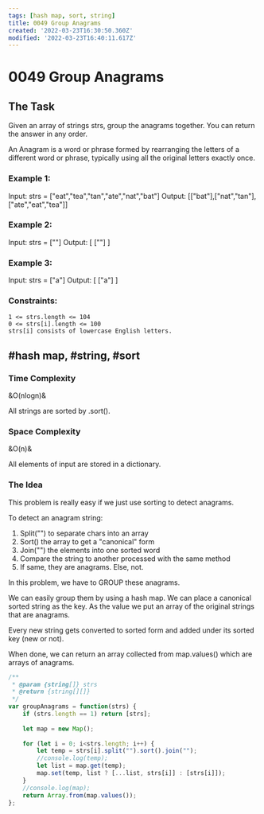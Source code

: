 ```yaml
---
tags: [hash map, sort, string]
title: 0049 Group Anagrams
created: '2022-03-23T16:30:50.360Z'
modified: '2022-03-23T16:40:11.617Z'
---
```


# 0049 Group Anagrams

## The Task

Given an array of strings strs, group the anagrams together. You can return the answer in any order.

An Anagram is a word or phrase formed by rearranging the letters of a different word or phrase, typically using all the original letters exactly once.

### Example 1:

Input: strs = ["eat","tea","tan","ate","nat","bat"]
Output: [["bat"],["nat","tan"],["ate","eat","tea"]]

### Example 2:

Input: strs = [""]
Output: [ [""] ]

### Example 3:

Input: strs = ["a"]
Output: [ ["a"] ]

### Constraints:

    1 <= strs.length <= 104
    0 <= strs[i].length <= 100
    strs[i] consists of lowercase English letters.

## #hash map, #string, #sort

### Time Complexity

&O(nlogn)&

All strings are sorted by .sort().

### Space Complexity

&O(n)&

All elements of input are stored in a dictionary.

### The Idea

This problem is really easy if we just use sorting to detect anagrams.

To detect an anagram string:
1. Split("") to separate chars into an array
2. Sort() the array to get a "canonical" form
3. Join("") the elements into one sorted word
4. Compare the string to another processed with the same method
5. If same, they are anagrams. Else, not.

In this problem, we have to GROUP these anagrams. 

We can easily group them by using a hash map. We can place a canonical sorted string as the key. As the value we put an array of the original strings that are anagrams.

Every new string gets converted to sorted form and added under its sorted key (new or not). 

When done, we can return an array collected from map.values() which are arrays of anagrams. 

```js
/**
 * @param {string[]} strs
 * @return {string[][]}
 */
var groupAnagrams = function(strs) {
    if (strs.length == 1) return [strs];
    
    let map = new Map();
    
    for (let i = 0; i<strs.length; i++) {
        let temp = strs[i].split("").sort().join("");
        //console.log(temp);
        let list = map.get(temp);
        map.set(temp, list ? [...list, strs[i]] : [strs[i]]);
    }
    //console.log(map);
    return Array.from(map.values());
};
```
